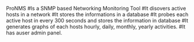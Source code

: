 ProNMS
#Is a SNMP based Networking Monitoring Tool
#It disovers active hosts in a network
#It stores the informations in a database
#It probes each active host in every 300 seconds and stores the information in database
#It generates graphs of each hosts hourly, daily, monthly, yearly activities.
#It has auser admin panel.
